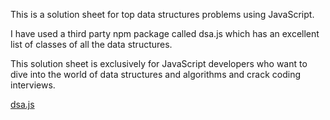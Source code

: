 This is a solution sheet for top data structures problems
using JavaScript.

I have used a third party npm package called dsa.js which 
has an excellent list of classes of all the data structures.

This solution sheet is exclusively for JavaScript developers
who want to dive into the world of data structures and algorithms
and crack coding interviews.

[dsa.js](https://www.npmjs.com/package/dsa.js/v/2.7.3)
